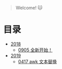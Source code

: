 > Welcome! :cat:

# 目录
* [2018](2018)
  * [0905 全新开始！](2018/0905-beginning.md)
* [2019](2019)
  * [0417 awk 文本替换](2019/0417-templater.md)

